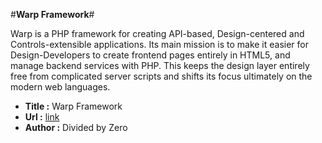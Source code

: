 #**Warp Framework**#

Warp is a PHP framework for creating API-based, Design-centered and Controls-extensible applications. Its main
mission is to make it easier for Design-Developers to create frontend pages entirely in HTML5, and manage backend services with PHP. This
keeps the design layer entirely free from complicated server scripts and shifts its focus ultimately on the modern web languages.

* **Title :** Warp Framework
* **Url :** [link](http://warp.me)
* **Author :** Divided by Zero